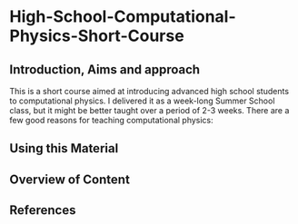 # High-School-Computational-Physics-Short-Course

## Introduction, Aims and approach
This is a short course aimed at introducing advanced high school students to computational physics. I delivered it as a week-long Summer School class, but it might be better taught over a period of 2-3 weeks. There are a few good reasons for teaching computational physics: 
## Using this Material

## Overview of Content

## References
